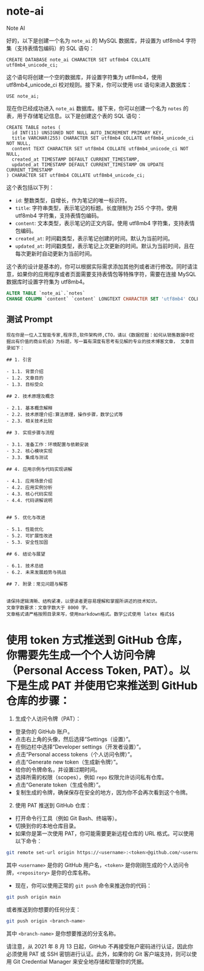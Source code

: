 # note-ai
Note AI


好的，以下是创建一个名为 `note_ai` 的 MySQL 数据库，并设置为 utf8mb4 字符集（支持表情包编码）的 SQL 语句：

```
CREATE DATABASE note_ai CHARACTER SET utf8mb4 COLLATE utf8mb4_unicode_ci;
```

这个语句将创建一个空的数据库，并设置字符集为 utf8mb4，使用 utf8mb4_unicode_ci 校对规则。接下来，你可以使用 `USE` 语句来进入数据库：

```
USE note_ai;
```

现在你已经成功进入 `note_ai` 数据库。接下来，你可以创建一个名为 `notes` 的表，用于存储笔记信息。以下是创建这个表的 SQL 语句：

```
CREATE TABLE notes (
  id INT(11) UNSIGNED NOT NULL AUTO_INCREMENT PRIMARY KEY,
  title VARCHAR(255) CHARACTER SET utf8mb4 COLLATE utf8mb4_unicode_ci NOT NULL,
  content TEXT CHARACTER SET utf8mb4 COLLATE utf8mb4_unicode_ci NOT NULL,
  created_at TIMESTAMP DEFAULT CURRENT_TIMESTAMP,
  updated_at TIMESTAMP DEFAULT CURRENT_TIMESTAMP ON UPDATE CURRENT_TIMESTAMP
) CHARACTER SET utf8mb4 COLLATE utf8mb4_unicode_ci;
```

这个表包括以下列：

- `id`: 整数类型，自增长，作为笔记的唯一标识符。
- `title`: 字符串类型，表示笔记的标题。长度限制为 255 个字符。使用 utf8mb4 字符集，支持表情包编码。
- `content`: 文本类型，表示笔记的正文内容。使用 utf8mb4 字符集，支持表情包编码。
- `created_at`: 时间戳类型，表示笔记创建的时间。默认为当前时间。
- `updated_at`: 时间戳类型，表示笔记上次更新的时间。默认为当前时间，且在每次更新时自动更新为当前时间。

这个表的设计是基本的，你可以根据实际需求添加其他列或者进行修改。同时请注意，如果你的应用程序或者页面需要支持表情包等特殊字符，需要在连接 MySQL 数据库时设置字符集为 utf8mb4。


```sql 
ALTER TABLE `note_ai`.`notes` 
CHANGE COLUMN `content` `content` LONGTEXT CHARACTER SET 'utf8mb4' COLLATE 'utf8mb4_unicode_ci' NOT NULL ;

```



## 测试 Prompt

```
现在你是一位人工智能专家,程序员,软件架构师,CTO，请以《数据挖掘：如何从销售数据中挖掘出有价值的商业机会》为标题，写一篇有深度有思考有见解的专业的技术博客文章， 文章目录如下：

## 1. 引言

- 1.1. 背景介绍
- 1.2. 文章目的
- 1.3. 目标受众

## 2. 技术原理及概念

- 2.1. 基本概念解释
- 2.2. 技术原理介绍:算法原理，操作步骤，数学公式等
- 2.3. 相关技术比较

## 3. 实现步骤与流程

- 3.1. 准备工作：环境配置与依赖安装
- 3.2. 核心模块实现
- 3.3. 集成与测试

## 4. 应用示例与代码实现讲解

- 4.1. 应用场景介绍
- 4.2. 应用实例分析
- 4.3. 核心代码实现
- 4.4. 代码讲解说明


## 5. 优化与改进

- 5.1. 性能优化
- 5.2. 可扩展性改进
- 5.3. 安全性加固

## 6. 结论与展望

- 6.1. 技术总结
- 6.2. 未来发展趋势与挑战

## 7. 附录：常见问题与解答


请保持逻辑清晰、结构紧凑，以便读者更容易理解和掌握所讲述的技术知识。
文章字数要求：文章字数大于 8000 字。
文章格式请严格按照目录来写，使用markdown格式。数学公式使用 latex 格式$$

```


# 使用 token 方式推送到 GitHub 仓库，你需要先生成一个个人访问令牌（Personal Access Token, PAT）。以下是生成 PAT 并使用它来推送到 GitHub 仓库的步骤：

1. 生成个人访问令牌（PAT）：
- 登录你的 GitHub 账户。
- 点击右上角的头像，然后选择“Settings（设置）”。
- 在侧边栏中选择“Developer settings（开发者设置）”。
- 点击“Personal access tokens（个人访问令牌）”。
- 点击“Generate new token（生成新令牌）”。
- 给你的令牌命名，并设置过期时间。
- 选择所需的权限（scopes），例如 `repo` 权限允许访问私有仓库。
- 点击“Generate token（生成令牌）”。
- 复制生成的令牌，确保保存在安全的地方，因为你不会再次看到这个令牌。

2. 使用 PAT 推送到 GitHub 仓库：
- 打开命令行工具（例如 Git Bash、终端等）。
- 切换到你的本地仓库目录。
- 如果你是第一次使用 PAT，你可能需要更新远程仓库的 URL 格式。可以使用以下命令：
```bash
git remote set-url origin https://<username>:<token>@github.com/<username>/<repository>.git
```
其中 `<username>` 是你的 GitHub 用户名，`<token>` 是你刚刚生成的个人访问令牌，`<repository>` 是你的仓库名称。

- 现在，你可以使用正常的 `git push` 命令来推送你的代码：
```bash
git push origin main
```
或者推送到你想要的任何分支：
```bash
git push origin <branch-name>
```
其中 `<branch-name>` 是你想要推送的分支名称。

请注意，从 2021 年 8 月 13 日起，GitHub 不再接受账户密码进行认证，因此你必须使用 PAT 或 SSH 密钥进行认证。此外，如果你的 Git 客户端支持，则可以使用 Git Credential Manager 来安全地存储和管理你的凭据。